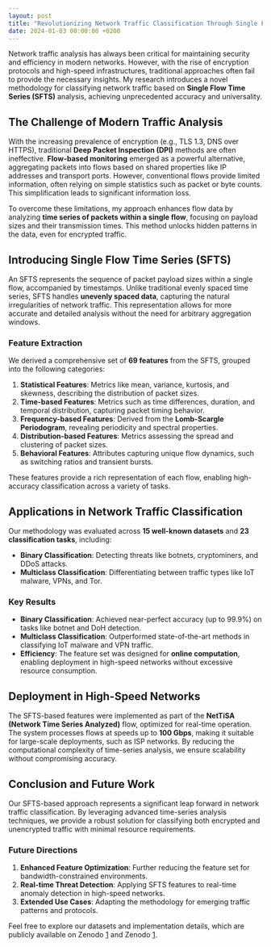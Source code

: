 ```yaml
---
layout: post
title: "Revolutionizing Network Traffic Classification Through Single Flow Time Series Analysis"
date: 2024-01-03 00:00:00 +0200
---
```


Network traffic analysis has always been critical for maintaining security and efficiency in modern networks. However, with the rise of encryption protocols and high-speed infrastructures, traditional approaches often fail to provide the necessary insights. My research introduces a novel methodology for classifying network traffic based on **Single Flow Time Series (SFTS)** analysis, achieving unprecedented accuracy and universality.

## The Challenge of Modern Traffic Analysis

With the increasing prevalence of encryption (e.g., TLS 1.3, DNS over HTTPS), traditional **Deep Packet Inspection (DPI)** methods are often ineffective. **Flow-based monitoring** emerged as a powerful alternative, aggregating packets into flows based on shared properties like IP addresses and transport ports. However, conventional flows provide limited information, often relying on simple statistics such as packet or byte counts. This simplification leads to significant information loss.

To overcome these limitations, my approach enhances flow data by analyzing **time series of packets within a single flow**, focusing on payload sizes and their transmission times. This method unlocks hidden patterns in the data, even for encrypted traffic.

## Introducing Single Flow Time Series (SFTS)

An SFTS represents the sequence of packet payload sizes within a single flow, accompanied by timestamps. Unlike traditional evenly spaced time series, SFTS handles **unevenly spaced data**, capturing the natural irregularities of network traffic. This representation allows for more accurate and detailed analysis without the need for arbitrary aggregation windows.

### Feature Extraction

We derived a comprehensive set of **69 features** from the SFTS, grouped into the following categories:

1. **Statistical Features**: Metrics like mean, variance, kurtosis, and skewness, describing the distribution of packet sizes.
2. **Time-based Features**: Metrics such as time differences, duration, and temporal distribution, capturing packet timing behavior.
3. **Frequency-based Features**: Derived from the **Lomb-Scargle Periodogram**, revealing periodicity and spectral properties.
4. **Distribution-based Features**: Metrics assessing the spread and clustering of packet sizes.
5. **Behavioral Features**: Attributes capturing unique flow dynamics, such as switching ratios and transient bursts.

These features provide a rich representation of each flow, enabling high-accuracy classification across a variety of tasks.

## Applications in Network Traffic Classification

Our methodology was evaluated across **15 well-known datasets** and **23 classification tasks**, including:

- **Binary Classification**: Detecting threats like botnets, cryptominers, and DDoS attacks.
- **Multiclass Classification**: Differentiating between traffic types like IoT malware, VPNs, and Tor.

### Key Results

- **Binary Classification**: Achieved near-perfect accuracy (up to 99.9%) on tasks like botnet and DoH detection.
- **Multiclass Classification**: Outperformed state-of-the-art methods in classifying IoT malware and VPN traffic.
- **Efficiency**: The feature set was designed for **online computation**, enabling deployment in high-speed networks without excessive resource consumption.

## Deployment in High-Speed Networks

The SFTS-based features were implemented as part of the **NetTiSA (Network Time Series Analyzed)** flow, optimized for real-time operation. The system processes flows at speeds up to **100 Gbps**, making it suitable for large-scale deployments, such as ISP networks. By reducing the computational complexity of time-series analysis, we ensure scalability without compromising accuracy.

## Conclusion and Future Work

Our SFTS-based approach represents a significant leap forward in network traffic classification. By leveraging advanced time-series analysis techniques, we provide a robust solution for classifying both encrypted and unencrypted traffic with minimal resource requirements.

### Future Directions

1. **Enhanced Feature Optimization**: Further reducing the feature set for bandwidth-constrained environments.
2. **Real-time Threat Detection**: Applying SFTS features to real-time anomaly detection in high-speed networks.
3. **Extended Use Cases**: Adapting the methodology for emerging traffic patterns and protocols.

Feel free to explore our datasets and implementation details, which are publicly available on Zenodo [1](https://zenodo.org/records/8035724) and Zenodo [1](https://zenodo.org/records/8301043).
